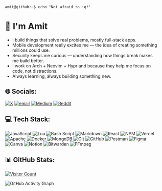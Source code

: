 ```console
amit@github:~$ echo "Not afraid to :q!"
```
# 👋 I'm Amit
- I build things that solve real problems, mostly full-stack apps.
- Mobile development really excites me — the idea of creating something millions could use.
- Security keeps me curious — understanding how things break makes me build better.
- I work on Arch + Neovim + Hyprland because they help me focus on code, not distractions.
- Always learning, always building something new.

## 🌐 Socials:
[![X](https://img.shields.io/badge/-black.svg?logo=X&logoColor=white)](https://x.com/amitwt)
[![email](https://img.shields.io/badge/-Gmail-D14836?logo=gmail&logoColor=white)](mailto:theamit.969@gmail.com) 
[![Medium](https://img.shields.io/badge/-Medium-12100E?logo=medium&logoColor=white)](https://medium.com/@theamit.969) 
[![Reddit](https://img.shields.io/badge/-Reddit-%23FF4500.svg?logo=Reddit&logoColor=white)](https://reddit.com/user/Amit7985)

## 💻 Tech Stack:
![JavaScript](https://img.shields.io/badge/javascript-%23323330.svg?style=for-the-badge&logo=javascript&logoColor=%23F7DF1E) 
![Lua](https://img.shields.io/badge/lua-%232C2D72.svg?style=for-the-badge&logo=lua&logoColor=white) 
![Bash Script](https://img.shields.io/badge/bash_script-%23121011.svg?style=for-the-badge&logo=gnu-bash&logoColor=white) 
![Markdown](https://img.shields.io/badge/markdown-%23000000.svg?style=for-the-badge&logo=markdown&logoColor=white)
![React](https://img.shields.io/badge/react-%2320232a.svg?style=for-the-badge&logo=react&logoColor=%2361DAFB) 
![NPM](https://img.shields.io/badge/NPM-%23CB3837.svg?style=for-the-badge&logo=npm&logoColor=white)
![Vercel](https://img.shields.io/badge/vercel-%23000000.svg?style=for-the-badge&logo=vercel&logoColor=white) 
![Apache](https://img.shields.io/badge/apache-%23D42029.svg?style=for-the-badge&logo=apache&logoColor=white) 
![Docker](https://img.shields.io/badge/docker-%230db7ed.svg?style=for-the-badge&logo=docker&logoColor=white)
![MongoDB](https://img.shields.io/badge/MongoDB-%234ea94b.svg?style=for-the-badge&logo=mongodb&logoColor=white) 
![Git](https://img.shields.io/badge/git-%23F05033.svg?style=for-the-badge&logo=git&logoColor=white) 
![GitHub](https://img.shields.io/badge/github-%23121011.svg?style=for-the-badge&logo=github&logoColor=white) 
![Postman](https://img.shields.io/badge/Postman-FF6C37?style=for-the-badge&logo=postman&logoColor=white)
![Figma](https://img.shields.io/badge/figma-%23F24E1E.svg?style=for-the-badge&logo=figma&logoColor=white) 
![Canva](https://img.shields.io/badge/Canva-%2300C4CC.svg?style=for-the-badge&logo=Canva&logoColor=white) 
![Notion](https://img.shields.io/badge/Notion-%23000000.svg?style=for-the-badge&logo=notion&logoColor=white) 
![Bitwarden](https://img.shields.io/badge/bitwarden-%23175DDC.svg?style=for-the-badge&logo=bitwarden&logoColor=white) 
![FFmpeg](https://shields.io/badge/FFmpeg-%23171717.svg?logo=ffmpeg&style=for-the-badge&labelColor=171717&logoColor=5cb85c)

## 📊 GitHub Stats:

[![Visitor Count](https://visitor-badge.laobi.icu/badge?page_id=theamit-969)](https://github.com/theamit-969)

![GitHub Activity Graph](https://github-readme-activity-graph.vercel.app/graph?username=theamit-969&bg_color=0d1117&color=FFFFFF&line=2c83f8&point=FFFFFF&hide_border=true&area=true&custom_title=Amit's%20Contribution%20Graph)
